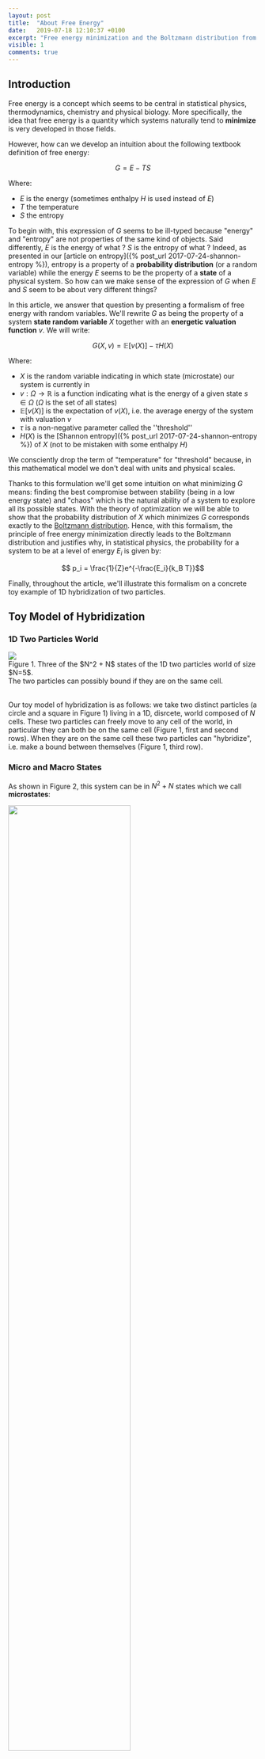 ```yaml
---
layout: post
title:  "About Free Energy"
date:   2019-07-18 12:10:37 +0100
excerpt: "Free energy minimization and the Boltzmann distribution from a mathematical perspective."
visible: 1
comments: true
---
```


## Introduction

Free energy is a concept which seems to be central in statistical physics, thermodynamics, chemistry and physical biology. More specifically, the idea that free energy is a quantity which systems naturally tend to **minimize** is very developed in those fields.

However, how can we develop an intuition about the following textbook definition of free energy:

$$ G = E - T S $$

Where:
- $E$ is the energy (sometimes enthalpy $H$ is used instead of $E$)
- $T$ the temperature    
- $S$ the entropy

To begin with, this expression of $G$ seems to be ill-typed because "energy" and "entropy" are not properties of the same kind of objects. Said differently, $E$ is the energy of what ? $S$ is the entropy of what ? Indeed, as presented in our [article on entropy]({% post_url 2017-07-24-shannon-entropy %}), entropy is a property of a **probability distribution** (or a random variable) while the energy $E$ seems to be the property of a **state** of a physical system. So how can we make sense of the expression of $G$ when $E$ and $S$ seem to be about very different things?

In this article, we answer that question by presenting a formalism of free energy with random variables. We'll rewrite $G$ as being the property of a system **state random variable** $X$ together with an **energetic valuation function** $v$. We will write:

$$ G(X,v) = \mathbb{E}[v(X)] - \tau H(X)$$

Where: 
- $X$ is the random variable indicating in which state (microstate) our system is currently in
- $v:\Omega \to \mathbb{R}$ is a function indicating what is the energy of a given state $s\in\Omega$ ($\Omega$ is the set of all states)
- $\mathbb{E}[v(X)]$ is the expectation of $v(X)$, i.e. the average energy of the system with valuation $v$   
- $\tau$ is a non-negative parameter called the ''threshold''
- $H(X)$ is the [Shannon entropy]({% post_url 2017-07-24-shannon-entropy %}) of $X$ (not to be mistaken with some enthalpy $H$)

We consciently drop the term of "temperature" for "threshold" because, in this mathematical model we don't deal with units and physical scales. 

Thanks to this formulation we'll get some intuition on what minimizing $G$ means: finding the best compromise between stability (being in a low energy state) and "chaos" which is the natural ability of a system to explore all its possible states. With the theory of optimization we will be able to show that the probability distribution of $X$ which minimizes $G$ corresponds exactly to the [Boltzmann distribution](https://en.wikipedia.org/wiki/Boltzmann_distribution). Hence, with this formalism, the principle of free energy minimization directly leads to the Boltzmann distribution and justifies why, in statistical physics, the probability for a system to be at a level of energy $E_i$ is given by:

$$ p_i = \frac{1}{Z}e^{-\frac{E_i}{k_B T}}$$

Finally, throughout the article, we'll illustrate this formalism on a concrete toy example of 1D hybridization of two particles.

## Toy Model of Hybridization

### 1D Two Particles World

<div class="imgcap" style="border: 0px">
<div>
<img src="/assets/free_energy/world.svg">
</div>
<div class="thecap">Figure 1. Three of the $N^2 + N$ states of the 1D two particles world of size $N=5$.<br/> The two particles can possibly bound if they are on the same cell.</div>
</div>
<br/>

Our toy model of hybridization is as follows: we take two distinct particles (a circle and a square in Figure 1) living in a 1D, disrcete, world composed of $N$ cells. These two particles can freely move to any cell of the world, in particular they can both be on the same cell (Figure 1, first and second rows). When they are on the same cell these two particles can "hybridize", i.e. make a bound between themselves (Figure 1, third row).

### Micro and Macro States

As shown in Figure 2, this system can be in $N^2+N$ states which we call **microstates**:

<div class="imgcap" style="border: 0px">
<div>
<img src="/assets/free_energy/world2.svg" style="width:70%">
</div>
<div class="thecap">Figure 2. The $N^2 + N$ microstates of the system and its two macrostates: bonded or not bonded. Here, $N=5$.</div>
</div>
<br/>

These $N^2 + N$ microstates can be grouped in two distincts **macrostates** according to whether or not there is a bond between the particles or not. Macrostates are collections of microstates sharing a common property. Here we have two macrostates: **bonded** and **not bonded**.

### Our System as a Random Variable

Let $X$ be the random variable indicating in which microstate the system is. The set of all microstates, $\Omega = \\{ S_1, \ldots, S_{N^2 + N} \\}$, is given in Figure 2. Formally, $X$ is the identity on $\Omega \to \Omega$.

The question we ask is: **"What is the probability to be in a given microstate ?"**. Equivalently: what is the distribution $p_X$ of the state variable $X$?

In order to answer this question we introduce the concept of *energy of a state $S_i$*.

## Free Energy or the Fight Between Energy and Entropy
### Some States are more Favored than Others

We are going to look at each of our microstate $S_i$ and state how *favorable* this state is. In other words, for each microstate, we are going to give a score encompassing how much our system favors this state with the intuition that, the more a state is favored the more likely is our system to end up in that state. 

This score is the **energy** of the microstate. By convention energies are numbers in $\mathbb{R}$ and the lowest is the score, the more favored is the state. A microstate with energy $E=1000$ will be less more favored than a microstate with energy $E=-1000$. Formally, we are going to construct an energetic valuation function $v:\Omega \to \mathbb{R}$ by defining $v(S_i)$ for $1 \leq i \leq N+N^2$. 


In our 1D world, any microstate where the two particles are **bonded** will be considered as more favored -- i.e having a lower energy -- than any microstate where they are **not bonded**. Furthermore, in our model there is no reason to give a different energetic score to two microstates being in the same macrostate. Indeed, energetically speaking, nothing distinguishes microstates $1$ to $N^2$ (not bonded case) as well as nothing distinguishes microstates $N^2+1$ to $N^2+N$ (bonded case).

Hence we have:

$$ \begin{align*} v(S_1) &= v(S_2) = \dots v(S_{N^2}) = E_{\text{not bonded}} = E_0 \\ v(S_{N^2+1}) &= v(S_{N^2+2}) = \dots v(S_{N^2+N}) = E_{\text{bonded}} = E_1 \end{align*} $$

In the following we take $E_{0} = 0$ as a reference energy. The value of $E_{1}$ (negative) will account for how intense is the bond between the two particles. For instance $E_{1} = -100$ will correspond to a situation where that bond is 10 time stronger than a scenario where $E_{1} = -10$. In a case like this one where energy refers to the intensity of a bond, the term **enthalpy** is often used instead of energy.

### What is a Fair Distribution on Microstates?

Our goal is to construct $p_X = (p_1, \ldots, p_{N^2 + N})$, the probability distribution over microstates: $p_i$ is the probability that the system is in microstate $S_i$. In order to get there we must describe what is a *good* (or a fair) distribution over the microstates space.

For instance, would it be fair if $p_X$ was uniform, i.e all microstates are equally likely $p_i = \frac{1}{N^2 + N}$ ? No, because of the **energetic** argument. Indeed, microstates corresponding to the **bonded** macrostate are more favored by the system than **not bonded** microstates. Hence, our distribution $p_X$ must be biased in favor of the bonded microstates: $S_{N^2 + 1} \dots S_{N^2 + N}$.

Inversely, would it be fair if $p_X$ was concentrated over one particular microstate? For instance if we set $p_{N^2+1} = 1$? No, because of the **entropic** argument. The entropic argument accounts for the chaotic nature of microscopic systems: molecular agitation drives the system to explore its different possible configurations. Molecular agitation limits our ability to predict in which microstate the system is. This entropic effect, in physics, is proportional to the temperature. In our mathematical model, it will be proportional to the *threshold*.

Gibbs free energy will provide an answer to achieving a good compromise between the energetic and the entorpic argument.

### Minimizing Free Energy: a Compromise between Energy and Entropy

Gibbs (or Helmholtz) free energy is a mathematical formalisation of the intuitive idea of a fight between energy and entropy in microscopic systems. We define it as follows:

$$ G(X,v) = \mathbb{E}[v(X)] - \tau H(X)$$

With $\mathbb{E}[v(X)] = \sum_{i} v(S_i) p_i$, the weighted average energy, $\tau \geq 0$ a parameter called the *threshold* and $H(X)$ the [Shannon entropy]({% post_url 2017-07-24-shannon-entropy %}) of $X$. 

If we minimize $G(X,v)$, i.e. find the probability distribution $p_X$ which gives the smallest value of $G$, we achieve an interesting compromise. Indeed, we minimize the **weighted average energy** of the system while **maximizing** the corresponding entropy of the microstates distribution. Note that maximizing Shannon entropy matches the intuitive idea of the entropic argument since we maximize the **lack of predictability** of the random variable $X$ (see our [article]({% post_url 2017-07-24-shannon-entropy %})). The energetic argument is formalised by the idea of minimizing $\mathbb{E}[v(X)]$, the weighted average energy of our system.

The parameter $\tau$ allows us to linearly control the lack of predictability (or chaos) of the system. For instance, if $\tau = 0$, there is no chaos. Minimizing free energy will correspond to deterministically set the system to the most favorable states. In physics, the threshold $\tau$, up to the normalization constant $k_{B}$, corresponds to temperature. Temperature linearly controls the molecular agitation of the system which determines the ability of the system to explore its state space.

## Experimental Solution to Free Energy Minimization

In the case of our 1D grid world we can write some code in order to minimize $G(X,\nu)$. Free energy becomes:

$$ G(X,\nu) = q_0E_0 + q_1E_1 - \tau H(X)$$

With:

 $$ H(X) = -( q_{0} \text{log}(\frac{q_0}{N^2}) + q_{1} \text{log}(\frac{q_{1}}{N})) $$

And with $q_0 = N^2 p_0$ and $q_1 = N p_{N^2+1}$ the probabilities of the macrostates **bonded** and **not bonded** (recall that $(p_1,\ldots,p_N^2,p_{N^2+1},\ldots,p_{N^2+N})$ is the probability distribution over microstates and the probability distribution of the variable $X$).

Note that we have made the implicit assumption that microstates with the same energy had the same probability (i.e. $p_1 = p_2 = \dots = p_{N^2}$ and $p_{N^2+1} = p_{N^2+2} = \dots = p_{N^2+N}$). This assumption will be confirmed later on with the calculus leading to Boltzmann distribution. As of right now, this assumption helps us writing a feasible optimization routine since we only have to optimize over $(q_0, q_1)$ and not the whole $(p_1,\ldots,p_N^2,p_{N^2+1},\ldots,p_{N^2+N})$.

The following code optimizes $$ G(X,\nu) $$ in our grid world context for different threshold conditions. You can play with this code interactively in <a href="/assets/free_energy/FreeEnergyMinimization.ipynb">this notebook</a>.


```python
import scipy.optimize as opt
from scipy.optimize import LinearConstraint
from scipy.special import xlogy

import scipy.stats as stats
import numpy as np
import matplotlib.pyplot as plt

plt.style.use('dark_background')

def entropy(proba_dist, world_weights):
    return -(xlogy(proba_dist[0],proba_dist[0]/world_weights[0]) + 
      xlogy(proba_dist[1],proba_dist[1]/world_weights[1]))
    
def free_energy(proba_dist, thresh, energies, world_weights):
    return proba_dist.dot(energies) - thresh*entropy(proba_dist, world_weights)

N_cells = 100

N_not_bounded = N_cells**2
N_bounded = N_cells

E_not_bounded=0
E_bounded=-1000

thresh_space = np.linspace(0,1000, 200)

proba_mat = []
for thresh in thresh_space:
    result = opt.minimize(free_energy, x0 = np.array([0.5,0.5]), 
             args = (thresh,
                     np.array([E_not_bounded, E_bounded]), 
                     np.array([N_not_bounded, N_bounded])), 
             constraints = LinearConstraint(np.array([1.0,1.0]), 1.0, 1.0))
    proba_mat.append(result.x)
proba_mat = np.array(proba_mat)

plt.figure(figsize=(10,5))
plt.plot(thresh_space, proba_mat[:,0], label="Proba Not Bounded")
plt.plot(thresh_space, proba_mat[:,1], label="Proba Bounded")
plt.legend()
plt.xlabel('Threshold')
plt.ylabel('Probability')
plt.title('Energy/Entropy Trade-off')
plt.show()
```

This code produces the following output:


<div class="imgcap">
    <div>
        <img width="80%" src="/assets/free_energy/graph.png" alt="free energy"/>
    </div>
    <div class="thecap">Figure 3. Compromise between energy and entropy in the 1D grid world with $N=100$</div>
</div>
<br/>
Figure 3 illustrates minimization of free energy depending on the threshold parameter. With this graph we realize the compromise made by free energy between energy and entropy. When the threshold is low, the energetic term wins and microstates with the lowest energy (i.e, bonded) are mainly favored ($q_{1} \simeq 1$). However, when the threshold gets very big, the entropic term wins and not bonded states get favored since they are much more frequent than bonded one: $N^2$ vs $N$. In that case, the system behaves like a biased coin where $q_0 \simeq \frac{N^2}{N^2 + N}$ and $q_1 \simeq \frac{N}{N^2 + N} $.

In  <a href="/assets/free_energy/FreeEnergyMinimization.ipynb">the notebook</a>, you can experience the effect of other parameters on the overall result. You can for instance try modifying $E_{1}=E_{\text{bonded}}$ or $N$.

For instance, if you take $N=10$ instead of $N=100$, the difference between $\frac{N^2}{N^2 + N}$ and $\frac{N}{N^2 + N}$ becomes less important hence the not bonded case is less favored with $\tau$ big:

<div class="imgcap">
    <div>
        <img width="80%" src="/assets/free_energy/graph2.png" alt="free energy"/>
    </div>
    <div class="thecap">Figure 4. Compromise between energy and entropy in the 1D grid world N=$10$</div>
</div>
<br/>

The melting point which is where the two curves meet in Figure 3 and 4 plays an important role in a wet lab experiment since, at it will appear with the next section, it allows to determine the value of $E_1-E_0$ (which is $E_1$ if we set $E_0=0$ as a reference value).

## Analytical Solution to Free Energy Minimization: Boltzmann Distribution

In the last section, we gave an experimental solution to the problem of Free Energy Minimization which is, given a $\nu$, find the microstates distribution $p_X$ which minimizes $G(X,v)$. In fact, thanks to the theory of [Lagrange Multipliers](https://en.wikipedia.org/wiki/Lagrange_multiplier) this problem admits an analytical solution.

Indeed, the solution is uniquely given by:

$$ p_i = \frac{1}{Z} e^{-\nu(S_i)/\tau}$$

With $Z=\sum_{i} e^{\nu(S_i)/\tau}$ a normalization factor also called *partition function*. If you are interested in how to solve this problem with Lagrange Multipliers please see <a href="/assets/free_energy/solution.jpg">this</a> (thanks to Scott Pesme!).

Also, we can note that, as we assumed in the experimental section, microstates with same energies will have the same probabilities. 

Finally, in the case of our grid world and according to Boltzmann distribution the probabilities of macrostates **bonded** and **not bonded** are given by:

$$\begin{align*}
q_0 &= \sum_{i=1}^{N^2}p_i = \frac{N^2}{Z}e^{-E_0/\tau}\\
q_1 &= \sum_{i=N^2+1}^{N^2+N}p_i =   \frac{N}{Z}e^{-E_1/\tau}
\end{align*}
$$

The curves of Figure 3 and 4 should thus match the above expressions given by Boltzmann distribution.

The melting threshold $\tau^{\star}$, when $q_0=q_1=0.5$ is interesting because we get:

$$ \frac{N^2}{Z}e^{-E_0/\tau^{\star}} = \frac{N}{Z}e^{-E_1/\tau^{\star}} \Leftrightarrow E_1 - E_0 = \tau^{\star}\text{log}(\frac{1}{N})$$

In a physical system, the threshold $\tau$ is in fact $k_{B}T$. Thus, if  our toy model was physically meaningful for the hybridization of some particles and if we had an experimental way to determine the melting temperature $T^{\star}$, we could evaluate the energetics of the **bonded** state (assuming $E_0=0$ is a reference value) by:

$$ E_{\text{bonded}} = E_1 = k_{B}T^{\star}\text{log}(\frac{1}{N}) $$

In a real world experiment, $N$ would be replaced by some equivalent volumetric quantity.